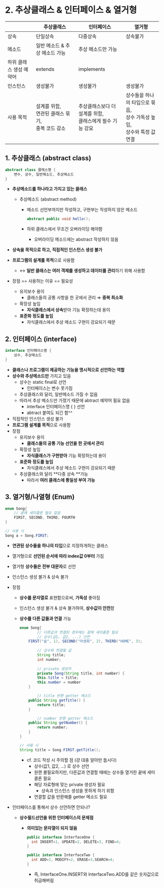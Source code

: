 # 2. 추상클래스 & 인터페이스 & 열거형

|                         | 추상클래스                                                  | 인터페이스                                                   | 열거형                                                       |
| ----------------------- | ----------------------------------------------------------- | ------------------------------------------------------------ | ------------------------------------------------------------ |
| 상속                    | 단일상속                                                    | 다중상속                                                     | 상속불가                                                     |
| 메소드                  | 일반 메소드 & 추상 메소드 가능                              | 추상 메소드만 가능                                           |                                                              |
| 하위 클래스 생성 예약어 | extends                                                     | implements                                                   |                                                              |
| 인스턴스                | 생성불가                                                    | 생성불가                                                     | 생성불가                                                     |
| 사용 목적               | 설계를 위함, <br />연관된 클래스 묶기, <br />중복 코드 감소 | 추상클래스보다 더 설계를 위함,<br />클래스에게 필수 기능 강요 | 상수들을 하나의 타입으로 묶음,<br />상수 가독성 높임,<br />상수와 특정 값 연결 |



## 1. 추상클래스 (abstract class)

```java
abstract class 클래스명 {
	변수, 상수, 일반메소드, 추상메소드
}
```

- **추상메소드를 하나라고 가지고 있는 클래스**

  - 추상메소드 (abstract method)

    - 메소드 선언부까지만 작성하고, 구현부는 작성하지 않은 메소드

      ```java
      abstract public void hello();
      ```

    - 하위 클래스에서 무조건 오버라이딩 해야함

      - 오버라이딩 메소드에는 abstract 작성하지 않음

- **상속을 목적으로 하고, 직접적인 인스턴스 생성 불가**

- **프로그램의 설계를 목적**으로 사용함

  - ↔ **일반 클래스는 여러 객체를 생성하고 데이터를 관리**하기 위해 사용함

- 장점 == 사용하는 이유 == 필요성

  - 유지보수 용이
    - 클래스들의 공통 사항을 한 곳에서 관리 ⇒ **중복 최소화**
  - 확장성 높임
    - **자식클래스에서 상속**받아 기능 확정하는데 용이
  - **표준화 정도를 높임**
    - 자식클래스에서 추상 메소드 구현이 강요되기 때문



## 2. 인터페이스 (interface)

```java
interface 인터페이스명 { 
	상수, 추상메소드
}
```

- **클래스나 프로그램이 제공하는 기능을 명시적으로 선언하는 역할**
- **상수와 추상메소드만** 가지고 있음
  - 상수는 static final로 선언
    - 인터페이스는 변수 못가짐
  - 추상클래스와 달리, 일반메소드 가질 수 없음
  - 따라서 추상 메소드만 가졌기 때문에 abtract 예약어 필요 없음
    - interface 인터페이스명 { } 선언
    - abtract 붙여도 되긴 함^^
- 직접적인 인스턴스 생성 불가
- **프로그램 설계를 목적**으로 사용함
- 장점
  - 유지보수 용이
    - **클래스들의 공통 기능 선언을 한 곳에서 관리**
  - 확장성 높임
    - **자식클래스가 구현받아** 기능 확정하는데 용이
  - **표준화 정도를 높임**
    - 자식클래스에서 추상 메소드 구현이 강요되기 때문
  - 추상클래스와 달리 **다중 상속 **가능
    - 따라서 **여러 클래스에 통일성 부여 가능**



## 3. 열거형/나열형 (Enum)

```java
enum Song{
	// 끝에 세미콜론 필요 없음
    FIRST, SECOND, THIRD, FOURTH
}

// 사용 시
Song a = Song.FIRST;
```

- **연관된 상수들을 하나의 타입**으로 지정하게하는 클래스

- 열거형으로 **선언된 순서에 따라 index값 0부터** 가짐

- 열거형 **상수들은 전부 대문자**로 선언

- 인스턴스 생성 불가 & 상속 불가

- 장점

  - **상수를 문자열로** 표현함으로써, **가독성** 좋아짐

  - 인스턴스 생성 불가 & 상속 불가하여, **상수값이 안전**함

  - **상수를 다른 값들과 연결** 가능

    ```java
    enum Song{
    		// 다른값과 연결된 경우에는 끝에 세미콜론 필요
    		// 상수(값1, 값2, ...) 선언
        FIRST("숨", 1), SECOND("야생화", 2), THIRD("HOME", 3);
    		
    		// 상수와 연결될 값
    		String title;
    		int number;
    	
    		// private 생성자
    		private Song(String title, int number) {
            this.title = title;
            this.number = number
        }
    
    		// title 반환 getter 메소드
        public String getTitle() {
            return title;
        }
    
    		// number 반환 getter 메소드
        public String getNumber() {
            return number;
        }
    }
    
    // 사용 시
    String title = Song.FIRST.getTitle();
    ```

    - cf. 코드 작성 시 주의할 점 (걍 대충 알아만 둡시다)
      - 상수(값1, 값2, …) 로 상수 선언
      - 원랜 불필요하지만, 다른값과 연결할 때에는 상수들 열거한 끝에 세미콜론 필요
      - 해당 자료형에 맞는 private 생성자 필요
        - 상속과 인스턴스 생성을 못하게 하기 위함
      - 연결할 값을 반환해줄 getter 메소드 필요

- 인터페이스를 통해서 상수 선언하면 안되나?

  - **상수필드선언을 위한 인터페이스의 문제점**

    - **의미있는 문자열이 되지 않음**

      ```java
      public interface InterfaceOne {
      	int INSERT=1, UPDATE=2, DELETE=3, FIND=4;
      }
      
      public interface InterfaceTwo {
      	int ADD=1, MODIFY=2, ERASE=3,SEARCH=4;
      }
      ```

      - 즉, InterfaceOne.INSERT와 InterfaceTwo.ADD를 같은 숫자값으로 취급해버림
